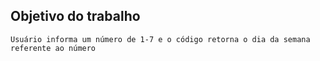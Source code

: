 ## Objetivo do trabalho

```Usuário informa um número de 1-7 e o código retorna o dia da semana referente ao número ```
